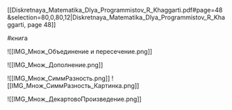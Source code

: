 [[Diskretnaya_Matematika_Dlya_Programmistov_R_Khaggarti.pdf#page=48&selection=80,0,80,12|Diskretnaya_Matematika_Dlya_Programmistov_R_Khaggarti, page 48]]

#книга 

![[IMG_Множ_Объединение и пересечение.png]]

![[IMG_Множ_Дополнение.png]]

![[IMG_Множ_СиммРазность.png]]
![[IMG_Множ_СиммРазность_Картинка.png]]

![[IMG_Множ_ДекартовоПроизведение.png]]